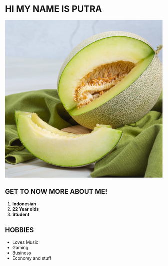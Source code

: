 # HI MY NAME IS PUTRA

![pics](/images/image.png)

## GET TO NOW MORE ABOUT ME!
1. **Indonesian**
2. **22 Year olds**
4. **Student**

## HOBBIES
- Loves Music
- Gaming
- Business
- Economy and stuff